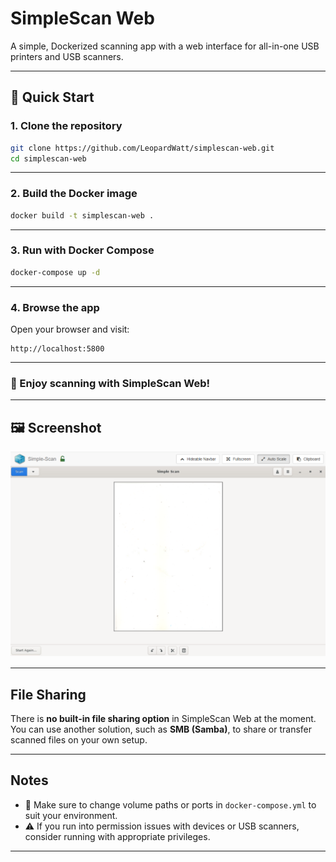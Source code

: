 # SimpleScan Web

A simple, Dockerized scanning app with a web interface for all-in-one USB printers and USB scanners.

---

## 🚀 Quick Start

### 1. Clone the repository

```bash
git clone https://github.com/LeopardWatt/simplescan-web.git
cd simplescan-web
```

---

### 2. Build the Docker image

```bash
docker build -t simplescan-web .
```

---

### 3. Run with Docker Compose

```bash
docker-compose up -d
```

---

### 4. Browse the app

Open your browser and visit:

```
http://localhost:5800
```

---

### 🎉 Enjoy scanning with SimpleScan Web!

---

## 🖼️ Screenshot

![SimpleScan Web UI](assets/simplescan-web1.png)

---

## File Sharing

There is **no built-in file sharing option** in SimpleScan Web at the moment.  
You can use another solution, such as **SMB (Samba)**, to share or transfer scanned files on your own setup.

---

## Notes

- 🔧 Make sure to change volume paths or ports in `docker-compose.yml` to suit your environment.
- ⚠️ If you run into permission issues with devices or USB scanners, consider running with appropriate privileges.

---
